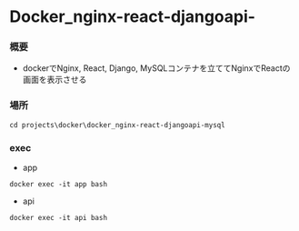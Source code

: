 # Docker_nginx-react-djangoapi-
### 概要
- dockerでNginx, React, Django, MySQLコンテナを立ててNginxでReactの画面を表示させる

### 場所
```
cd projects\docker\docker_nginx-react-djangoapi-mysql
```

### exec
- app
```
docker exec -it app bash
```
- api
```
docker exec -it api bash
```
